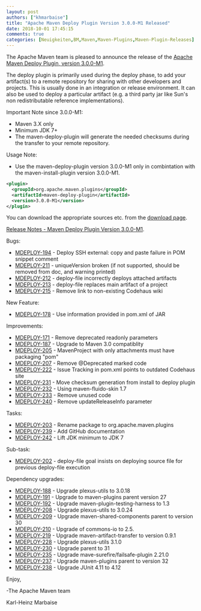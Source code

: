 ```yaml
---
layout: post
authors: ["khmarbaise"]
title: "Apache Maven Deploy Plugin Version 3.0.0-M1 Released"
date: 2018-10-01 17:45:15
comments: true
categories: [Neuigkeiten,BM,Maven,Maven-Plugins,Maven-Plugin-Releases]
---
```

The Apache Maven team is pleased to announce the release of the 
[Apache Maven Deploy Plugin, version 3.0.0-M1](https://maven.apache.org/plugins/maven-deploy-plugin/).

The deploy plugin is primarily used during the deploy phase, to add your
artifact(s) to a remote repository for sharing with other developers and
projects. This is usually done in an integration or release environment. It can
also be used to deploy a particular artifact (e.g. a third party jar like Sun's
non redistributable reference implementations).

Important Note since 3.0.0-M1:

 * Maven 3.X only
 * Minimum JDK 7+
 * The maven-deploy-plugin will generate the needed checksums
   during the transfer to your remote repository.

Usage Note:
 
 * Use the maven-deploy-plugin version 3.0.0-M1 only in combintation
   with the maven-install-plugin version 3.0.0-M1.

``` xml
<plugin>
  <groupId>org.apache.maven.plugins</groupId>
  <artifactId>maven-deploy-plugin</artifactId>
  <version>3.0.0-M1</version>
</plugin>
```

You can download the appropriate sources etc. from the [download page](https://maven.apache.org/plugins/maven-deploy-plugin/download.cgi).

<!-- more -->



[Release Notes - Maven Deploy Plugin Version 3.0.0-M1](https://issues.apache.org/jira/secure/ReleaseNote.jspa?projectId=12317228&version=12330476).


Bugs:

 * [MDEPLOY-194](https://issues.apache.org/jira/browse/MDEPLOY-194) - Deploy SSH external: copy and paste failure in POM snippet comment
 * [MDEPLOY-211](https://issues.apache.org/jira/browse/MDEPLOY-211) - uniqueVersion broken (if not supported, should be removed from doc, and warning printed)
 * [MDEPLOY-212](https://issues.apache.org/jira/browse/MDEPLOY-212) - deploy-file incorrectly deploys attached artifacts
 * [MDEPLOY-213](https://issues.apache.org/jira/browse/MDEPLOY-213) - deploy-file replaces main artifact of a project
 * [MDEPLOY-215](https://issues.apache.org/jira/browse/MDEPLOY-215) - Remove link to non-existing Codehaus wiki

New Feature:

 * [MDEPLOY-178](https://issues.apache.org/jira/browse/MDEPLOY-178) - Use information provided in pom.xml of JAR

Improvements:

 * [MDEPLOY-171](https://issues.apache.org/jira/browse/MDEPLOY-171) - Remove deprecated readonly parameters
 * [MDEPLOY-187](https://issues.apache.org/jira/browse/MDEPLOY-187) - Upgrade to Maven 3.0 compatiblity
 * [MDEPLOY-205](https://issues.apache.org/jira/browse/MDEPLOY-205) - MavenProject with only attachments must have packaging "pom"
 * [MDEPLOY-207](https://issues.apache.org/jira/browse/MDEPLOY-207) - Remove @Deprecated marked code
 * [MDEPLOY-222](https://issues.apache.org/jira/browse/MDEPLOY-222) - Issue Tracking in pom.xml points to outdated Codehaus site
 * [MDEPLOY-231](https://issues.apache.org/jira/browse/MDEPLOY-231) - Move checksum generation from install to deploy plugin
 * [MDEPLOY-232](https://issues.apache.org/jira/browse/MDEPLOY-232) - Using maven-fluido-skin 1.7
 * [MDEPLOY-233](https://issues.apache.org/jira/browse/MDEPLOY-233) - Remove unused code
 * [MDEPLOY-240](https://issues.apache.org/jira/browse/MDEPLOY-240) - Remove updateReleaseInfo parameter

Tasks:

 * [MDEPLOY-203](https://issues.apache.org/jira/browse/MDEPLOY-203) - Rename package to org.apache.maven.plugins
 * [MDEPLOY-239](https://issues.apache.org/jira/browse/MDEPLOY-239) - Add GitHub documentation
 * [MDEPLOY-242](https://issues.apache.org/jira/browse/MDEPLOY-242) - Lift JDK minimum to JDK 7

Sub-task:

 * [MDEPLOY-202](https://issues.apache.org/jira/browse/MDEPLOY-202) - deploy-file goal insists on deploying source file for previous deploy-file execution

Dependency upgrades:

 * [MDEPLOY-188](https://issues.apache.org/jira/browse/MDEPLOY-188) - Upgrade plexus-utils to 3.0.18
 * [MDEPLOY-191](https://issues.apache.org/jira/browse/MDEPLOY-191) - Upgrade to maven-plugins parent version 27
 * [MDEPLOY-192](https://issues.apache.org/jira/browse/MDEPLOY-192) - Upgrade maven-plugin-testing-harness to 1.3
 * [MDEPLOY-208](https://issues.apache.org/jira/browse/MDEPLOY-208) - Upgrade plexus-utils to 3.0.24
 * [MDEPLOY-209](https://issues.apache.org/jira/browse/MDEPLOY-209) - Upgrade maven-shared-components parent to version 30
 * [MDEPLOY-210](https://issues.apache.org/jira/browse/MDEPLOY-210) - Upgrade of commons-io to 2.5.
 * [MDEPLOY-219](https://issues.apache.org/jira/browse/MDEPLOY-219) - Upgrade maven-artifact-transfer to version 0.9.1
 * [MDEPLOY-228](https://issues.apache.org/jira/browse/MDEPLOY-228) - Upgrade plexus-utils 3.1.0
 * [MDEPLOY-230](https://issues.apache.org/jira/browse/MDEPLOY-230) - Upgrade parent to 31
 * [MDEPLOY-235](https://issues.apache.org/jira/browse/MDEPLOY-235) - Upgrade mave-surefire/failsafe-plugin 2.21.0
 * [MDEPLOY-237](https://issues.apache.org/jira/browse/MDEPLOY-237) - Upgrade maven-plugins parent to version 32
 * [MDEPLOY-238](https://issues.apache.org/jira/browse/MDEPLOY-238) - Upgrade JUnit 4.11 to 4.12

Enjoy,

-The Apache Maven team

Karl-Heinz Marbaise
